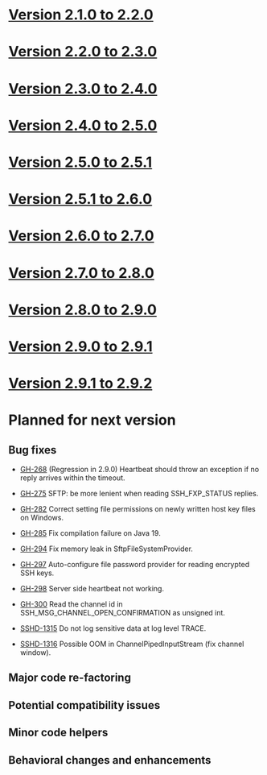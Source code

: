 # [Version 2.1.0 to 2.2.0](./docs/changes/2.2.0.md)

# [Version 2.2.0 to 2.3.0](./docs/changes/2.3.0.md)

# [Version 2.3.0 to 2.4.0](./docs/changes/2.4.0.md)

# [Version 2.4.0 to 2.5.0](./docs/changes/2.5.0.md)

# [Version 2.5.0 to 2.5.1](./docs/changes/2.5.1.md)

# [Version 2.5.1 to 2.6.0](./docs/changes/2.6.0.md)

# [Version 2.6.0 to 2.7.0](./docs/changes/2.7.0.md)

# [Version 2.7.0 to 2.8.0](./docs/changes/2.8.0.md)

# [Version 2.8.0 to 2.9.0](./docs/changes/2.9.0.md)

# [Version 2.9.0 to 2.9.1](./docs/changes/2.9.1.md)

# [Version 2.9.1 to 2.9.2](./docs/changes/2.9.2.md)

# Planned for next version

## Bug fixes

* [GH-268](https://github.com/apache/mina-sshd/issues/268) (Regression in 2.9.0) Heartbeat should throw an exception if no reply arrives within the timeout.
* [GH-275](https://github.com/apache/mina-sshd/issues/275) SFTP: be more lenient when reading SSH_FXP_STATUS replies.
* [GH-282](https://github.com/apache/mina-sshd/issues/282) Correct setting file permissions on newly written host key files on Windows.
* [GH-285](https://github.com/apache/mina-sshd/issues/285) Fix compilation failure on Java 19.
* [GH-294](https://github.com/apache/mina-sshd/issues/294) Fix memory leak in SftpFileSystemProvider.
* [GH-297](https://github.com/apache/mina-sshd/issues/297) Auto-configure file password provider for reading encrypted SSH keys.
* [GH-298](https://github.com/apache/mina-sshd/issues/298) Server side heartbeat not working.
* [GH-300](https://github.com/apache/mina-sshd/issues/300) Read the channel id in SSH_MSG_CHANNEL_OPEN_CONFIRMATION as unsigned int.


* [SSHD-1315](https://issues.apache.org/jira/browse/SSHD-1315) Do not log sensitive data at log level TRACE.
* [SSHD-1316](https://issues.apache.org/jira/browse/SSHD-1316) Possible OOM in ChannelPipedInputStream (fix channel window).


## Major code re-factoring

## Potential compatibility issues

## Minor code helpers

## Behavioral changes and enhancements
